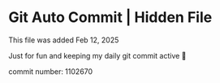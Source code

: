# Git Auto Commit | Hidden File

This file was added Feb 12, 2025

Just for fun and keeping my daily git commit active 🤪

commit number: 1102670
